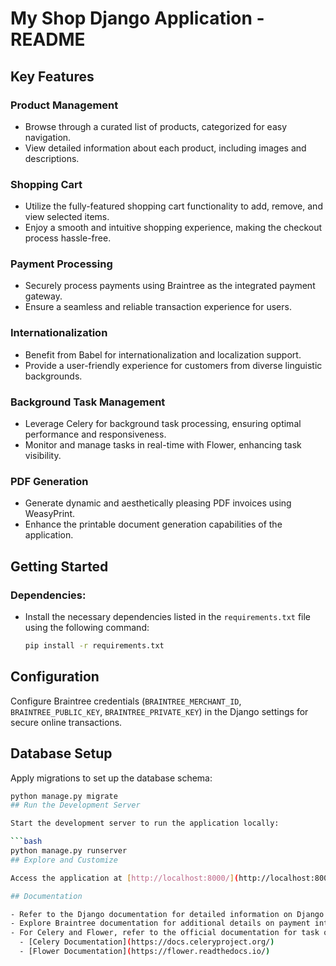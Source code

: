 # My Shop Django Application - README

## Key Features

### Product Management
- Browse through a curated list of products, categorized for easy navigation.
- View detailed information about each product, including images and descriptions.

### Shopping Cart
- Utilize the fully-featured shopping cart functionality to add, remove, and view selected items.
- Enjoy a smooth and intuitive shopping experience, making the checkout process hassle-free.

### Payment Processing
- Securely process payments using Braintree as the integrated payment gateway.
- Ensure a seamless and reliable transaction experience for users.

### Internationalization
- Benefit from Babel for internationalization and localization support.
- Provide a user-friendly experience for customers from diverse linguistic backgrounds.

### Background Task Management
- Leverage Celery for background task processing, ensuring optimal performance and responsiveness.
- Monitor and manage tasks in real-time with Flower, enhancing task visibility.

### PDF Generation
- Generate dynamic and aesthetically pleasing PDF invoices using WeasyPrint.
- Enhance the printable document generation capabilities of the application.

## Getting Started

### Dependencies:
- Install the necessary dependencies listed in the `requirements.txt` file using the following command:
   ```bash
   pip install -r requirements.txt
## Configuration

Configure Braintree credentials (`BRAINTREE_MERCHANT_ID`, `BRAINTREE_PUBLIC_KEY`, `BRAINTREE_PRIVATE_KEY`) in the Django settings for secure online transactions.

## Database Setup

Apply migrations to set up the database schema:

```bash
python manage.py migrate
## Run the Development Server

Start the development server to run the application locally:

```bash
python manage.py runserver
## Explore and Customize

Access the application at [http://localhost:8000/](http://localhost:8000/) and explore the features. Customize views and templates according to your specific requirements.

## Documentation

- Refer to the Django documentation for detailed information on Django features and configurations: [Django Documentation](https://docs.djangoproject.com/).
- Explore Braintree documentation for additional details on payment integration: [Braintree Documentation](https://developers.braintreepayments.com/).
- For Celery and Flower, refer to the official documentation for task queue management:
  - [Celery Documentation](https://docs.celeryproject.org/)
  - [Flower Documentation](https://flower.readthedocs.io/)
